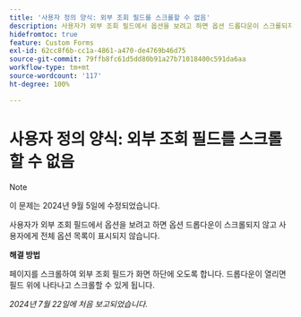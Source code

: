 ```yaml
---
title: '사용자 정의 양식: 외부 조회 필드를 스크롤할 수 없음'
description: 사용자가 외부 조회 필드에서 옵션을 보려고 하면 옵션 드롭다운이 스크롤되지 않고 사용자에게 전체 옵션 목록이 표시되지 않습니다.
hidefromtoc: true
feature: Custom Forms
exl-id: 62cc8f6b-cc1a-4861-a470-de4769b46d75
source-git-commit: 79ffb8fc61d5dd80b91a27b71018400c591da6aa
workflow-type: tm+mt
source-wordcount: '117'
ht-degree: 100%

---
```


# 사용자 정의 양식: 외부 조회 필드를 스크롤할 수 없음

>[!NOTE]
>
>이 문제는 2024년 9월 5일에 수정되었습니다.

사용자가 외부 조회 필드에서 옵션을 보려고 하면 옵션 드롭다운이 스크롤되지 않고 사용자에게 전체 옵션 목록이 표시되지 않습니다.

**해결 방법**

페이지를 스크롤하여 외부 조회 필드가 화면 하단에 오도록 합니다. 드롭다운이 열리면 필드 위에 나타나고 스크롤할 수 있게 됩니다.

_2024년 7월 22일에 처음 보고되었습니다._
